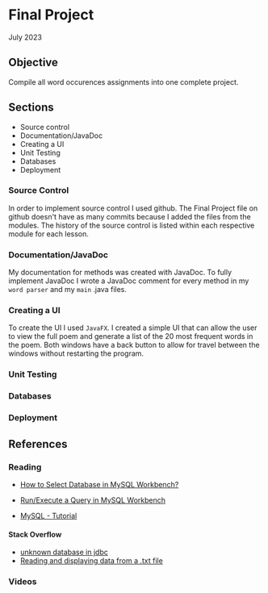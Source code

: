 # Final Project
July 2023

## Objective
Compile all word occurences assignments into one complete project.

## Sections
* Source control
* Documentation/JavaDoc
* Creating a UI
* Unit Testing
* Databases
* Deployment

### Source Control
In order to implement source control I used github. The Final Project file on github doesn't have as many commits because I added the files from the modules. The history of the source control is listed within each respective module for each lesson.

### Documentation/JavaDoc
My documentation for methods was created with JavaDoc. To fully implement JavaDoc I wrote a JavaDoc comment for every method in my `word parser` and my `main` .java files.

### Creating a UI
To create the UI I used `JavaFX`. I created a simple UI that can allow the user to view the full poem and generate a list of the 20 most frequent words in the poem. Both windows have a back button to allow for travel between the windows without restarting the program.

### Unit Testing

### Databases

### Deployment

## References

### Reading
* [How to Select Database in MySQL Workbench?](https://www.foxinfotech.org/2019/03/how-to-select-database-in-mysql-workbench.html)

* [Run/Execute a Query in MySQL Workbench](https://www.foxinfotech.org/how-to-run-query-in-mysql-workbench)

* [MySQL - Tutorial](https://www.vogella.com/tutorials/MySQL/article.html)

#### Stack Overflow
* [unknown database in jdbc](https://stackoverflow.com/questions/15832044/unknown-database-in-jdbc)
* [Reading and displaying data from a .txt file](https://stackoverflow.com/questions/731365/reading-and-displaying-data-from-a-txt-file)

### Videos